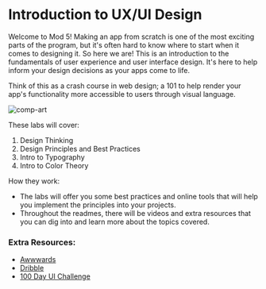 # Introduction to UX/UI Design
Welcome to Mod 5! Making an app from scratch is one of the most exciting parts of the program, but it's often hard to know where to start when it comes to designing it. So here we are! This is an introduction to the fundamentals of user experience and user interface design. It's here to help inform your design decisions as your apps come to life. 

Think of this as a crash course in web design; a 101 to help render your app's functionality more accessible to users through visual language. 

![comp-art](https://media.giphy.com/media/bpmNf92LmkoMw/giphy.gif)

These labs will cover: 
1. Design Thinking
2. Design Principles and Best Practices
3. Intro to Typography
4. Intro to Color Theory 

How they work: 
* The labs will offer you some best practices and online tools that will help you implement the principles into your projects. 
* Throughout the readmes, there will be videos and extra resources that you can dig into and learn more about the topics covered.

### Extra Resources: 
* [Awwwards](https://www.awwwards.com/)
* [Dribble](https://dribbble.com/)
* [100 Day UI Challenge](http://www.dailyui.co/)
